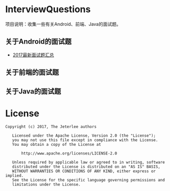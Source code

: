 # InterviewQuestions
项目说明：收集一些有关Android、前端、Java的面试题。


## 关于Android的面试题
- [2017最新面试题汇总](http://www.jianshu.com/p/3acf5b12fff8)


## 关于前端的面试题


## 关于Java的面试题


# License
```
Copyright (c) 2017, The Jeterlee authors 

   Licensed under the Apache License, Version 2.0 (the "License");
   you may not use this file except in compliance with the License.
   You may obtain a copy of the License at

       http://www.apache.org/licenses/LICENSE-2.0

   Unless required by applicable law or agreed to in writing, software
   distributed under the License is distributed on an "AS IS" BASIS,
   WITHOUT WARRANTIES OR CONDITIONS OF ANY KIND, either express or implied.
   See the License for the specific language governing permissions and
   limitations under the License.
```
